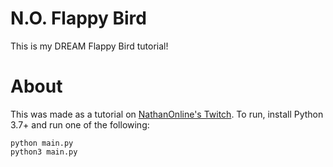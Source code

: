 # N.O. Flappy Bird
This is my DREAM Flappy Bird tutorial!

# About
This was made as a tutorial on [NathanOnline's Twitch](https://twitch.tv/nathanonlive). To run, install Python 3.7+ and run one of the following:
```
python main.py
python3 main.py
```